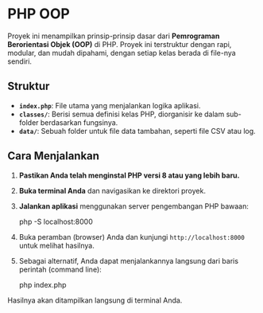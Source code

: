 # PHP OOP

Proyek ini menampilkan prinsip-prinsip dasar dari **Pemrograman Berorientasi Objek (OOP)** di PHP. Proyek ini terstruktur dengan rapi, modular, dan mudah dipahami, dengan setiap kelas berada di file-nya sendiri.

## Struktur 

* **`index.php`**: File utama yang menjalankan logika aplikasi.
* **`classes/`**: Berisi semua definisi kelas PHP, diorganisir ke dalam sub-folder berdasarkan fungsinya.
* **`data/`**: Sebuah folder untuk file data tambahan, seperti file CSV atau log.

## Cara Menjalankan

1.  **Pastikan Anda telah menginstal PHP versi 8 atau yang lebih baru.**
2.  **Buka terminal Anda** dan navigasikan ke direktori proyek.
3.  **Jalankan aplikasi** menggunakan server pengembangan PHP bawaan:

    php -S localhost:8000

4.  Buka peramban (browser) Anda dan kunjungi `http://localhost:8000` untuk melihat hasilnya.
5.  Sebagai alternatif, Anda dapat menjalankannya langsung dari baris perintah (command line):

    php index.php

Hasilnya akan ditampilkan langsung di terminal Anda.